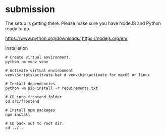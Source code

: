 # submission
The setup is getting there. 
Please make sure you have NodeJS and Python ready to go.

https://www.python.org/downloads/
https://nodejs.org/en/

Installation
```
# Create virtual environment.
python -m venv venv 

# Activate virtual environment
venv\Scripts\acitvate.bat # venv\bin\activate for macOS or linux

# Install dependencies
python -m pip install -r requirements.txt

# CD into frontend folder
cd src/frontend

# Install npm packages
npm install

# CD back out to root dir.
cd ../..
```
